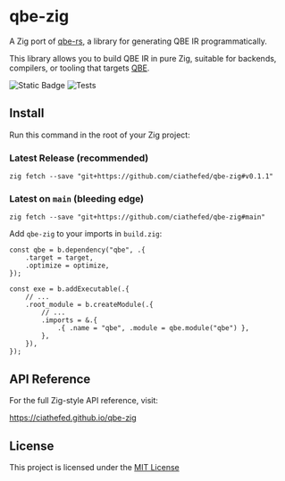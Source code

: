 # qbe-zig

A Zig port of [qbe-rs](https://github.com/garritfra/qbe-rs), a library for generating QBE IR programmatically.

This library allows you to build QBE IR in pure Zig, suitable for backends, compilers, or tooling that targets [QBE](https://c9x.me/compile/).

![Static Badge](https://img.shields.io/badge/Zig-0.14.1-ec915c?style=flat-square&logo=zig)
![Tests](https://img.shields.io/github/actions/workflow/status/ciathefed/qbe-zig/zig.yml?label=Tests%20%F0%9F%A7%AA&style=flat-square)

## Install

Run this command in the root of your Zig project:

### Latest Release (recommended)

```shell
zig fetch --save "git+https://github.com/ciathefed/qbe-zig#v0.1.1"
````

### Latest on `main` (bleeding edge)

```shell
zig fetch --save "git+https://github.com/ciathefed/qbe-zig#main"
```

Add `qbe-zig` to your imports in `build.zig`:

```zig
const qbe = b.dependency("qbe", .{
    .target = target,
    .optimize = optimize,
});

const exe = b.addExecutable(.{
    // ...
    .root_module = b.createModule(.{
        // ...
        .imports = &.{
            .{ .name = "qbe", .module = qbe.module("qbe") },
        },
    }),
});
```

## API Reference

For the full Zig-style API reference, visit:

https://ciathefed.github.io/qbe-zig

## License

This project is licensed under the [MIT License](./LICENSE)
